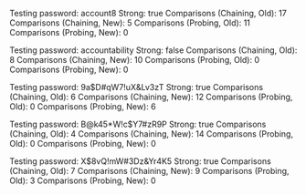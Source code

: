 


Testing password: account8
Strong: true
Comparisons (Chaining, Old): 17
Comparisons (Chaining, New): 5
Comparisons (Probing, Old): 11
Comparisons (Probing, New): 0

Testing password: accountability
Strong: false
Comparisons (Chaining, Old): 8
Comparisons (Chaining, New): 10
Comparisons (Probing, Old): 0
Comparisons (Probing, New): 0

Testing password: 9a$D#qW7!uX&Lv3zT
Strong: true
Comparisons (Chaining, Old): 6
Comparisons (Chaining, New): 12
Comparisons (Probing, Old): 0
Comparisons (Probing, New): 6

Testing password: B@k45*W!c$Y7#zR9P
Strong: true
Comparisons (Chaining, Old): 4
Comparisons (Chaining, New): 14
Comparisons (Probing, Old): 0
Comparisons (Probing, New): 0

Testing password: X$8vQ!mW#3Dz&Yr4K5
Strong: true
Comparisons (Chaining, Old): 7
Comparisons (Chaining, New): 9
Comparisons (Probing, Old): 3
Comparisons (Probing, New): 0
